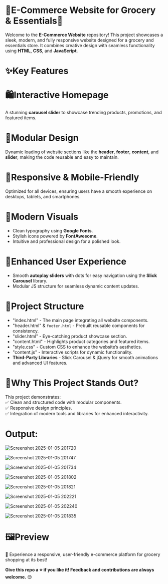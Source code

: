 # 🌟E-Commerce Website for Grocery & Essentials🌟  

Welcome to the **E-Commerce Website** repository! This project showcases a sleek, modern, and fully responsive website designed for a grocery and essentials store. It combines creative design with seamless functionality using **HTML**, **CSS**, and **JavaScript**.  

# ✨Key Features  

# 🛍️Interactive Homepage  
A stunning **carousel slider** to showcase trending products, promotions, and featured items.  

# 🧩Modular Design
Dynamic loading of website sections like the **header**, **footer**, **content**, and **slider**, making the code reusable and easy to maintain.  

# 📱Responsive & Mobile-Friendly  
Optimized for all devices, ensuring users have a smooth experience on desktops, tablets, and smartphones.  

# 🎨Modern Visuals 
- Clean typography using **Google Fonts**.  
- Stylish icons powered by **FontAwesome**.  
- Intuitive and professional design for a polished look.  

# 🚀Enhanced User Experience 
- Smooth **autoplay sliders** with dots for easy navigation using the **Slick Carousel** library.  
- Modular JS structure for seamless dynamic content updates.  

# 📂Project Structure 
- "index.html" - The main page integrating all website components.  
- "header.html" & `footer.html` - Prebuilt reusable components for consistency.  
- "slider.html" - Eye-catching product showcase section.  
- "content.html" - Highlights product categories and featured items.  
- "style.css" - Custom CSS to enhance the website’s aesthetics.  
- "content.js" - Interactive scripts for dynamic functionality.  
- **Third-Party Libraries** - Slick Carousel & jQuery for smooth animations and advanced UI features.  

# 🌟Why This Project Stands Out?  
This project demonstrates:  
✅ Clean and structured code with modular components.  
✅ Responsive design principles.  
✅ Integration of modern tools and libraries for enhanced interactivity.  

# Output:
![Screenshot 2025-01-05 201720](https://github.com/user-attachments/assets/07e08f0d-b52a-494d-a593-70e956a8ed5e)


![Screenshot 2025-01-05 201747](https://github.com/user-attachments/assets/01a94689-10dc-4087-a209-b70e7f58404c)


![Screenshot 2025-01-05 201734](https://github.com/user-attachments/assets/6a85147a-7413-471f-843f-489def1acd9d)


![Screenshot 2025-01-05 201802](https://github.com/user-attachments/assets/b4b97f71-2b58-488a-88f4-691978782326)


![Screenshot 2025-01-05 201821](https://github.com/user-attachments/assets/7fa83504-5da2-471f-9459-b8e006f6c973)


![Screenshot 2025-01-05 202221](https://github.com/user-attachments/assets/08e5b1d0-5964-4c79-b008-dd6f80dfa1e3)


![Screenshot 2025-01-05 202240](https://github.com/user-attachments/assets/78923f83-a58b-45e8-b560-260f81cf7170)


![Screenshot 2025-01-05 201835](https://github.com/user-attachments/assets/46008f37-0448-451b-9e34-3c30e021e751)


# 🖼️Preview  
🚀 Experience a responsive, user-friendly e-commerce platform for grocery shopping at its best!  


**Give this repo a ⭐ if you like it! Feedback and contributions are always welcome.** 😊  
